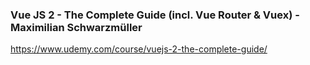 ### Vue JS 2 - The Complete Guide (incl. Vue Router & Vuex) - Maximilian Schwarzmüller
https://www.udemy.com/course/vuejs-2-the-complete-guide/